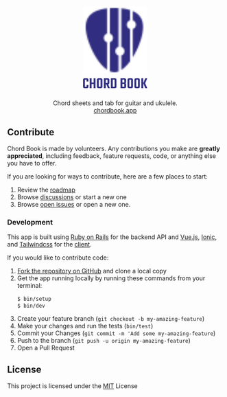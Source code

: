 <h1 align="center">
  <a href="https://chordbook.app">
    <img width="150" src="./client/src/assets/logo-light.svg"><br>
    <img width="150" src="./client/src/assets/wordmark-light.svg" alt="Chord Book">
  </a>
</h1>

<p align="center">
  Chord sheets and tab for guitar and ukulele.<br>
  <a href="https://chordbook.app">chordbook.app</a>
</p>

## Contribute

Chord Book is made by volunteers. Any contributions you make are **greatly appreciated**, including feedback, feature requests, code, or anything else you have to offer.

If you are looking for ways to contribute, here are a few places to start:

1. Review the [roadmap](https://github.com/bkeepers/chordbook/projects/1)
2. Browse [discussions](https://github.com/bkeepers/chordbook/discussions) or start a new one
3. Browse [open issues](https://github.com/bkeepers/chordbook/issues) or open a new one.

### Development

This app is built using [Ruby on Rails](https://rubyonrails.org/) for the backend API and [Vue.js](https://vuejs.org/), [Ionic](https://ionicframework.com/), and [Tailwindcss](https://tailwindcss.com/) for the [client](./client).

If you would like to contribute code:

1. [Fork the repository on GitHub](https://github.com/bkeepers/chordbook/fork) and clone a local copy
2. Get the app running locally by running these commands from your terminal:
    ```
    $ bin/setup
    $ bin/dev
    ```
3. Create your feature branch (`git checkout -b my-amazing-feature`)
4. Make your changes and run the tests (`bin/test`)
4. Commit your Changes (`git commit -m 'Add some my-amazing-feature`)
5. Push to the branch (`git push -u origin my-amazing-feature`)
6. Open a Pull Request

## License

This project is licensed under the [MIT](./LICENSE) License

